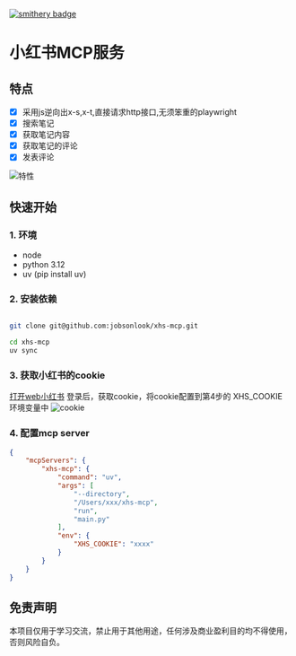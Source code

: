 [![smithery badge](https://smithery.ai/badge/@jobsonlook/xhs-mcp)](https://smithery.ai/server/@jobsonlook/xhs-mcp)
# 小红书MCP服务
## 特点
- [x] 采用js逆向出x-s,x-t,直接请求http接口,无须笨重的playwright
- [x] 搜索笔记
- [x] 获取笔记内容
- [x] 获取笔记的评论
- [x] 发表评论

![特性](https://raw.githubusercontent.com/jobsonlook/xhs-mcp/master/docs/feature.png)

## 快速开始

### 1. 环境
 * node
 * python 3.12
 * uv (pip install uv)

### 2. 安装依赖
```sh

git clone git@github.com:jobsonlook/xhs-mcp.git

cd xhs-mcp
uv sync 

```

### 3. 获取小红书的cookie
[打开web小红书](https://www.xiaohongshu.com/explore)
登录后，获取cookie，将cookie配置到第4步的 XHS_COOKIE 环境变量中
![cookie](https://raw.githubusercontent.com/jobsonlook/xhs-mcp/master/docs/cookie.png)

### 4. 配置mcp server

```json
{
    "mcpServers": {
        "xhs-mcp": {
            "command": "uv",
            "args": [
                "--directory",
                "/Users/xxx/xhs-mcp",
                "run",
                "main.py"
            ],
            "env": {
                "XHS_COOKIE": "xxxx"
            }
        }
    }
}
```

## 免责声明
本项目仅用于学习交流，禁止用于其他用途，任何涉及商业盈利目的均不得使用，否则风险自负。

